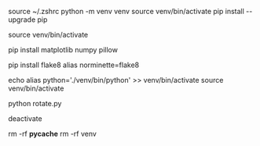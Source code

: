 source ~/.zshrc
python -m venv venv
source venv/bin/activate
pip install --upgrade pip

source venv/bin/activate

pip install matplotlib numpy pillow

pip install flake8
alias norminette=flake8

echo alias python='./venv/bin/python' >> venv/bin/activate
source venv/bin/activate

python rotate.py

deactivate

rm -rf **pycache**
rm -rf venv
